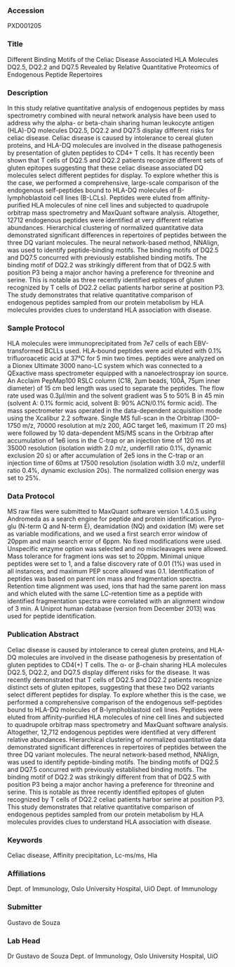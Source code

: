 ### Accession
PXD001205

### Title
Different Binding Motifs of the Celiac Disease Associated HLA Molecules DQ2.5, DQ2.2 and DQ7.5 Revealed by Relative Quantitative Proteomics of Endogenous Peptide Repertoires

### Description
In this study relative quantitative analysis of endogenous peptides by mass spectrometry combined with neural network analysis have been used to address why the alpha- or beta-chain sharing human leukocyte antigen (HLA)-DQ molecules DQ2.5, DQ2.2 and DQ7.5 display different risks for celiac disease. Celiac disease is caused by intolerance to cereal gluten proteins, and HLA-DQ molecules are involved in the disease pathogenesis by presentation of gluten peptides to CD4+ T cells. It has recently been shown that T cells of DQ2.5 and DQ2.2 patients recognize different sets of gluten epitopes suggesting that these celiac disease associated DQ molecules select different peptides for display. To explore whether this is the case, we performed a comprehensive, large-scale comparison of the endogenous self-peptides bound to HLA-DQ molecules of B-lymphoblastoid cell lines (B-LCLs). Peptides were eluted from affinity-purified HLA molecules of nine cell lines and subjected to quadrupole orbitrap mass spectrometry and MaxQuant software analysis. Altogether, 12712 endogenous peptides were identified at very different relative abundances. Hierarchical clustering of normalized quantitative data demonstrated significant differences in repertoires of peptides between the three DQ variant molecules. The neural network-based method, NNAlign, was used to identify peptide-binding motifs. The binding motifs of DQ2.5 and DQ7.5 concurred with previously established binding motifs. The binding motif of DQ2.2 was strikingly different from that of DQ2.5 with position P3 being a major anchor having a preference for threonine and serine. This is notable as three recently identified epitopes of gluten recognized by T cells of DQ2.2 celiac patients harbor serine at position P3. The study demonstrates that relative quantitative comparison of endogenous peptides sampled from our protein metabolism by HLA molecules provides clues to understand HLA association with disease.

### Sample Protocol
HLA molecules were immunoprecipitated from 7e7 cells of each EBV-transformed BCLLs used. HLA-bound peptides were acid eluted with 0.1% trifluoroacetic acid at 37°C for 5 min two times. peptides were analyzed on a Dionex Ultimate 3000 nano-LC system which was connected to a QExactive mass spectrometer equipped with a nanoelectrospray ion source. An Acclaim PepMap100 RSLC column (C18, 2µm beads, 100Å, 75µm inner diameter) of 15 cm bed length was used to separate the peptides. The flow rate used was 0.3µl/min and the solvent gradient was 5 to 50% B in 45 min (solvent A: 0.1% formic acid, solvent B: 90% ACN/0.1% formic acid). The mass spectrometer was operated in the data-dependent acquisition mode using the Xcalibur 2.2 software. Single MS full-scan in the Orbitrap (300–1750 m/z, 70000 resolution at m/z 200, AGC target 1e6, maximum IT 20 ms) were followed by 10 data-dependent MS/MS scans in the Orbitrap after accumulation of 1e6 ions in the C-trap or an injection time of 120 ms at 35000 resolution (isolation width 2.0 m/z, underfill ratio 0.1%, dynamic exclusion 20 s) or after accumulation of 2e5 ions in the C-trap or an injection time of 60ms at 17500 resolution (isolation width 3.0 m/z, underfill ratio 0.4%, dynamic exclusion 20s). The normalized collision energy was set to 25%.

### Data Protocol
MS raw files were submitted to MaxQuant software version 1.4.0.5  using Andromeda as a search engine for peptide and protein identification. Pyro-glu (N-term Q and N-term E), deamidation (NQ) and oxidation (M) were set as variable modifications, and we used a first search error window of 20ppm and main search error of 6ppm. No fixed modifications were used. Unspecific enzyme option was selected and no miscleavages were allowed. Mass tolerance for fragment ions was set to 20ppm. Minimal unique peptides were set to 1, and a false discovery rate of 0.01 (1%) was used in all instances, and maximum PEP score allowed was 0.1. Identification of peptides was based on parent ion mass and fragmentation spectra. Retention time alignment was used, ions that had the same parent ion mass and which eluted with the same LC-retention time as a peptide with identified fragmentation spectra were correlated with an alignment window of 3 min. A Uniprot human database (version from December 2013) was used for peptide identification.

### Publication Abstract
Celiac disease is caused by intolerance to cereal gluten proteins, and HLA-DQ molecules are involved in the disease pathogenesis by presentation of gluten peptides to CD4(+) T cells. The &#x3b1;- or &#x3b2;-chain sharing HLA molecules DQ2.5, DQ2.2, and DQ7.5 display different risks for the disease. It was recently demonstrated that T cells of DQ2.5 and DQ2.2 patients recognize distinct sets of gluten epitopes, suggesting that these two DQ2 variants select different peptides for display. To explore whether this is the case, we performed a comprehensive comparison of the endogenous self-peptides bound to HLA-DQ molecules of B-lymphoblastoid cell lines. Peptides were eluted from affinity-purified HLA molecules of nine cell lines and subjected to quadrupole orbitrap mass spectrometry and MaxQuant software analysis. Altogether, 12,712 endogenous peptides were identified at very different relative abundances. Hierarchical clustering of normalized quantitative data demonstrated significant differences in repertoires of peptides between the three DQ variant molecules. The neural network-based method, NNAlign, was used to identify peptide-binding motifs. The binding motifs of DQ2.5 and DQ7.5 concurred with previously established binding motifs. The binding motif of DQ2.2 was strikingly different from that of DQ2.5 with position P3 being a major anchor having a preference for threonine and serine. This is notable as three recently identified epitopes of gluten recognized by T cells of DQ2.2 celiac patients harbor serine at position P3. This study demonstrates that relative quantitative comparison of endogenous peptides sampled from our protein metabolism by HLA molecules provides clues to understand HLA association with disease.

### Keywords
Celiac disease, Affinity precipitation, Lc-ms/ms, Hla

### Affiliations
Dept. of Immunology, Oslo University Hospital, UiO
Dept. of Immunology

### Submitter
Gustavo de Souza

### Lab Head
Dr Gustavo de Souza
Dept. of Immunology, Oslo University Hospital, UiO


